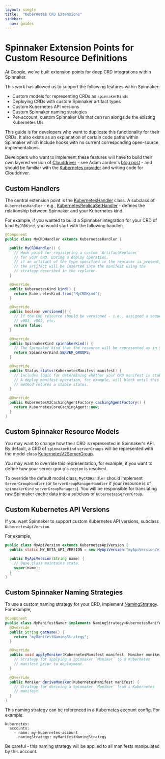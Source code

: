 ```yaml
---
layout: single
title:  "Kubernetes CRD Extensions"
sidebar:
  nav: guides
---
```


# Spinnaker Extension Points for Custom Resource Definitions

At Google, we've built extension points for deep CRD integrations within Spinnaker.

This work has allowed us to support the following features within Spinnaker:

 - Custom models for representing CRDs as `spinnakerKinds`
 - Deploying CRDs with custom Spinnaker artifact types
 - Custom Kubernetes API versions
 - Custom Spinnaker naming strategies
 - Per-account, custom Spinnaker UIs that can run alongside the existing Kubernetes UIs

This guide is for developers who want to duplicate this functionality for their CRDs.
It also exists as an explanation of certain code paths within Spinnaker which include hooks with no current corresponding open-source implementations.

Developers who want to implement these features will have to build their own layered version
of [Clouddriver](https://github.com/spinnaker/clouddriver) -
  see Adam Jorden's [blog post](https://blog.spinnaker.io/scaling-spinnaker-at-netflix-custom-features-and-packaging-e78536d38040) - and should be familiar with the [Kubernetes provider](/reference/providers/kubernetes-v2) and writing code for Clouddriver.

## Custom Handlers

The central extension point is the [KubernetesHandler](https://github.com/spinnaker/clouddriver/blob/master/clouddriver-kubernetes-v2/src/main/java/com/netflix/spinnaker/clouddriver/kubernetes/v2/op/handler/KubernetesHandler.java) class. A subclass of `KubernetesHandler` - e.g., [KubernetesReplicaSetHandler](https://github.com/spinnaker/clouddriver/blob/master/clouddriver-kubernetes-v2/src/main/java/com/netflix/spinnaker/clouddriver/kubernetes/v2/op/handler/KubernetesReplicaSetHandler.java) - defines the
relationship between Spinnaker and your Kubernetes kind.

For example, if you wanted to build a Spinnaker integration for your CRD of kind `MyCRDKind`, you would start with
the following handler:

```java
@Component
public class MyCRDHandler extends KubernetesHandler {

  public MyCRDHandler() {
    // Hook point for registering a custom `ArtifactReplacer`
    // for your CRD. During a deploy operation,
    // if an artifact of the type specified in the replacer is present,
    // the artifact will be inserted into the manifest using the
    // strategy described in the replacer.
  }

  @Override
  public KubernetesKind kind() {
    return KubernetesKind.from("MyCRDKind");
  }

  @Override
  public boolean versioned() {
    // If the CRD resource should be versioned - i.e., assigned a sequence
    // v001, v002, etc.
    return false;
  }

  @Override
  public SpinnakerKind spinnakerKind() {
    // The Spinnaker kind that the resource will be represented as in Spinnaker's API and UI.
    return SpinnakerKind.SERVER_GROUPS;
  }

  @Override
  public Status status(KubernetesManifest manifest) {
    // Includes logic for determining whether your CRD manifest is stable.
    // A deploy manifest operation, for example, will block until this
    // method returns a stable status.
  }

  @Override
  public KubernetesV2CachingAgentFactory cachingAgentFactory() {
    return KubernetesCoreCachingAgent::new;
  }
}
```

## Custom Spinnaker Resource Models

You may want to change how their CRD is represented in Spinnaker's API. By default, a CRD of `spinnakerKind` `serverGroups` will
be represented with the model class [KubernetesV2ServerGroup](https://github.com/spinnaker/clouddriver/blob/master/clouddriver-kubernetes-v2/src/main/java/com/netflix/spinnaker/clouddriver/kubernetes/v2/caching/view/model/KubernetesV2ServerGroup.java).

You may want to override this representation, for example, if you want to define how your server group's `region` is resolved.

To override the default model class, `MyCRDHandler` should implement `ServerGroupHandler` (or `ServerGroupManagerHandler` if your
resource is of `spinnakerKind` `serverGroupManagers`). You will be responsible for translating raw Spinnaker cache data into a
subclass of `KubernetesServerGroup`.

## Custom Kubernetes API Versions

If you want Spinnaker to support custom Kubernetes API versions, subclass `KubernetesApiVersion`.

For example,

```java
public class MyApiVersion extends KubernetesApiVersion {
  public static MY_BETA_API_VERSION = new MyApiVersion("myApiVersion/v1beta");

  public MyApiVersion(String name) {
    // Base class maintains state.
    super(name);
  }
}
```

## Custom Spinnaker Naming Strategies

To use a custom naming strategy for your CRD, implement [NamingStrategy](https://github.com/spinnaker/clouddriver/blob/master/clouddriver-core/src/main/groovy/com/netflix/spinnaker/clouddriver/names/NamingStrategy.java). For example,

```java
@Component
public class MyManifestNamer implements NamingStrategy<KubernetesManifest> {
  @Override
  public String getName() {
    return "myManifestNamingStrategy";
  }

  @Override
  public void applyMoniker(KubernetesManifest manifest, Moniker moniker) {
    // Strategy for applying a Spinnaker `Moniker` to a Kubernetes
    // manifest prior to deployment.
  }

  @Override
  public Moniker deriveMoniker(KubernetesManifest manifest) {
    // Strategy for deriving a Spinnaker `Moniker` from a Kubernetes
    // manifest.
  }
}
```

This naming strategy can be referenced in a Kubernetes account config. For example:

```
kubernetes:
  accounts:
    - name: my-kubernetes-account
      namingStrategy: myManifestNamingStrategy
```

Be careful - this naming strategy will be applied to all manifests manipulated by this account.
